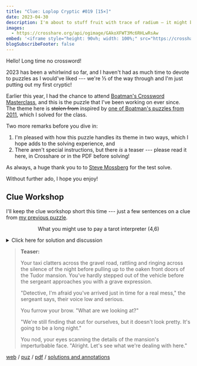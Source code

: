 ```yaml
---
title: "Clue: Loplop Cryptic #019 [15×]"
date: 2023-04-30
description: I'm about to stuff fruit with trace of radium — it might bring death (4,6)
images:
  - https://crosshare.org/api/ogimage/GAkoXFWT3Mc6RHLwRsAw
embed: '<iframe style="height: 90vh; width: 100%;" src="https://crosshare.org/embed/GAkoXFWT3Mc6RHLwRsAw/ArvGvNkiqJRS71DkcyTunpgI9hr2" frameborder="0" allowfullscreen="true" allowtransparency="true"></iframe>'
blogSubscribeFooter: false
---
```


Hello! Long time no crossword!

2023 has been a whirlwind so far, and I haven't had as much time to devote to
puzzles as I would've liked --- we're ⅓ of the way through and I'm just putting
out my first cryptic!

Earlier this year, I had the chance to attend [Boatman's Crossword
Masterclass](https://boatmancryptics.co.uk/crossword-masterclasses/), and this
is the puzzle that I've been working on ever since. The theme here is ~~stolen
from~~ inspired by [one of Boatman's puzzles from
2011](https://www.theguardian.com/crosswords/cryptic/25404), which I solved for
the class.

Two more remarks before you dive in:

1. I'm pleased with how this puzzle handles its theme in two ways, which I hope
   adds to the solving experience, and
2. There aren't special instructions, but there _is_ a teaser --- please read
   it here, in Crosshare or in the PDF before solving!

As always, a huge thank you to to [Steve
Mossberg](https://www.patreon.com/squarechase) for the test solve.

Without further ado, I hope you enjoy!

## Clue Workshop

I'll keep the clue workshop short this time --- just a few sentences on a clue
from [my previous puzzle](/crosswords/018/).

<p style="text-align:center">
What you might use to pay a tarot interpreter (4,6)
</p>

<details>
<summary>Click here for solution and discussion</summary>

- **Answer:** CARD READER
- **Annotation:** Double definition (what you might use to pay / a tarot
  interpreter)

Not long after I published the cryptic, a fellow constructor dropped a note
saying that they were disappointed not to see CAR DREADER --- which would've
been a delightful heteronym! Sometimes you see better cluing angles only after
you've sent your puzzle out into the world...

</details>

> **Teaser:**
>
> Your taxi clatters across the gravel road, rattling and ringing across the
> silence of the night before pulling up to the oaken front doors of the Tudor
> mansion. You've hardly stepped out of the vehicle before the sergeant
> approaches you with a grave expression.
>
> "Detective, I'm afraid you've arrived just in time for a real mess," the
> sergeant says, their voice low and serious.
>
> You furrow your brow. "What are we looking at?"
>
> "We're still finding that out for ourselves, but it doesn't look pretty. It's
> going to be a long night."
>
> You nod, your eyes scanning the details of the mansion's imperturbable face.
> "Alright. Let's see what we're dealing with here."

[web](https://crosshare.org/crosswords/GAkoXFWT3Mc6RHLwRsAw/clue-loplop-cryptic-019-15)
/ [puz](/crosswords/loplop-019.puz)
/ [pdf](/crosswords/loplop-019.pdf)
/ [solutions and annotations](/crosswords/loplop-019-solutions.pdf)
